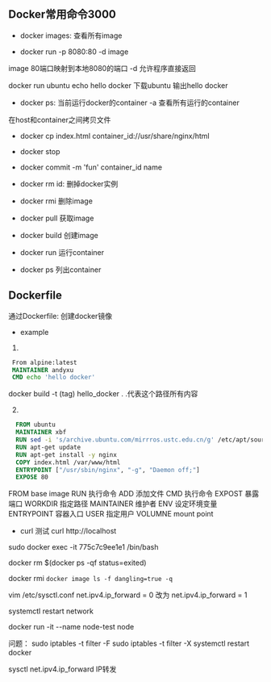 ## Docker常用命令3000

- docker images: 查看所有image

- docker run -p 8080:80 -d image

image 80端口映射到本地8080的端口
-d 允许程序直接返回

docker run ubuntu echo hello docker
下载ubuntu 输出hello docker

- docker ps: 当前运行docker的container -a 查看所有运行的container

在host和container之间拷贝文件
- docker cp index.html container_id://usr/share/nginx/html

- docker stop

- docker commit -m 'fun' container_id name

- docker rm id: 删掉docker实例

- docker rmi 删除image

- docker pull 获取image

- docker build 创建image

- docker run 运行container

- docker ps 列出container

## Dockerfile

通过Dockerfile: 创建docker镜像

- example
1. 
```Dockerfile
 From alpine:latest
 MAINTAINER andyxu
 CMD echo 'hello docker'
```

docker build -t (tag) hello_docker .
.代表这个路径所有内容

2. 

```Dockerfile
  FROM ubuntu
  MAINTAINER xbf
  RUN sed -i 's/archive.ubuntu.com/mirrros.ustc.edu.cn/g' /etc/apt/sources.list
  RUN apt-get update
  RUN apt-get install -y nginx
  COPY index.html /var/www/html
  ENTRYPOINT ["/usr/sbin/nginx", "-g", "Daemon off;"]
  EXPOSE 80
```


FROM base image
RUN 执行命令
ADD 添加文件
CMD 执行命令
EXPOST 暴露端口
WORKDIR 指定路径
MAINTAINER 维护者
ENV 设定环境变量
ENTRYPOINT 容器入口
USER 指定用户
VOLUMNE mount point

- curl 测试
curl http://localhost

sudo docker exec -it 775c7c9ee1e1 /bin/bash  

docker rm $(docker ps -qf status=exited)

docker rmi `docker image ls -f dangling=true -q`


vim /etc/sysctl.conf
net.ipv4.ip_forward = 0 改为 net.ipv4.ip_forward = 1

systemctl restart network

docker run -it --name node-test node

问题： 
sudo iptables -t filter -F
sudo iptables -t filter -X
systemctl restart docker


sysctl net.ipv4.ip_forward IP转发